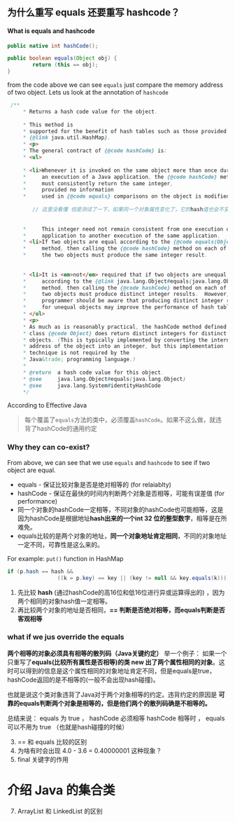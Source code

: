 ## 为什么重写 equals 还要重写 hashcode？
#### What is equals and hashcode
```java
public native int hashCode();

public boolean equals(Object obj) {
        return (this == obj);
}
```
from the code above we can see `equals` just compare the memory address of two object. 
Lets us look at the annotation of `hashcode`
```java
 /**
     * Returns a hash code value for the object.  
     
     * This method is
     * supported for the benefit of hash tables such as those provided by
     * {@link java.util.HashMap}.
     * <p>
     * The general contract of {@code hashCode} is:
     * <ul>
     
     * <li>Whenever it is invoked on the same object more than once during
     *     an execution of a Java application, the {@code hashCode} method
     *     must consistently return the same integer, 
     *     provided no information
     *     used in {@code equals} comparisons on the object is modified.
     
        // 这里没看懂 但是测试了一下，如果同一个对象属性变化了，它的hash值也会不变
     
     
     *     This integer need not remain consistent from one execution of an
     *     application to another execution of the same application.
     * <li>If two objects are equal according to the {@code equals(Object)}
     *     method, then calling the {@code hashCode} method on each of
     *     the two objects must produce the same integer result.
     
     
     * <li>It is <em>not</em> required that if two objects are unequal
     *     according to the {@link java.lang.Object#equals(java.lang.Object)}
     *     method, then calling the {@code hashCode} method on each of the
     *     two objects must produce distinct integer results.  However, the
     *     programmer should be aware that producing distinct integer results
     *     for unequal objects may improve the performance of hash tables.
     * </ul>
     * <p>
     * As much as is reasonably practical, the hashCode method defined by
     * class {@code Object} does return distinct integers for distinct
     * objects. (This is typically implemented by converting the internal
     * address of the object into an integer, but this implementation
     * technique is not required by the
     * Java&trade; programming language.)
     *
     * @return  a hash code value for this object.
     * @see     java.lang.Object#equals(java.lang.Object)
     * @see     java.lang.System#identityHashCode
     */
```
According to Effective Java
> 每个覆盖了`equals`方法的类中，必须覆盖`hashCode`。如果不这么做，就违背了hashCode的通用约定

### Why they can co-exist?
From above,  we can see that we use `equals` and `hashcode` to see if two object are equal. 
-   equals - 保证比较对象是否是绝对相等的 (for relaiablty)
-   hashCode - 保证在最快的时间内判断两个对象是否相等，可能有误差值 (for performance)
- 同一个对象的hashCode一定相等，不同对象的hashCode也可能相等，这是因为hashCode是根据地址**hash出来的一个int 32 位的整型数字**，相等是在所难免。
-   equals比较的是两个对象的地址，**同一个对象地址肯定相同**，不同的对象地址一定不同，可靠性是这么来的。

For example: `put()` function in HashMap
```java
if (p.hash == hash &&
                ((k = p.key) == key || (key != null && key.equals(k))))
```
1.  先比较 **hash** (通过hashCode的高16位和低16位进行异或运算得出的) ，因为两个相同的对象hash值一定相等。
2.  再比较两个对象的地址是否相同，**== 判断是否绝对相等，而equals判断是否客观相等**

### what if we jus override the equals
**两个相等的对象必须具有相等的散列码（Java关键约定）**
举一个例子：
如果一个只重写了**equals(比较所有属性是否相等)**的类 new 出了两个**属性相同的对象**。这时可以得到的信息是这个属性相同的对象地址肯定不同，但是equals是true，hashCode返回的是不相等的(一般不会出现hash碰撞)。

也就是说这个类对象违背了Java对于两个对象相等的约定。违背约定的原因是 **可靠的equals判断两个对象是相等的，但是他们两个的散列码确是不相等的。**


总结来说：
equals 为 true ， hashCode 必须相等
hashCode 相等时 ， equals 可以不用为 true （也就是hash碰撞的时候）

3. == 和 equals 比较的区别
4. 为啥有时会出现 4.0 - 3.6 = 0.40000001 这种现象？
5. final 关键字的作用
# 介绍 Java 的集合类

7. ArrayList 和 LinkedList 的区别